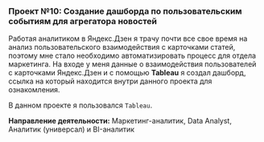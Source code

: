 ### Проект №10: Создание дашборда по пользовательским событиям для агрегатора новостей

Работая аналитиком в Яндекс.Дзен я трачу почти все свое время на анализ пользовательского взаимодействия с карточками статей, поэтому мне стало необходимо автоматизировать процесс для отдела маркетинга. На входе у меня данные о взаимодействия пользователей с карточками Яндекс.Дзен и с помощью **Tableau** я создал дашборд, ссылка на который находится внутри данного проекта для ознакомления.

В данном проекте я пользовался `Tableau`.

**Направление деятельности:** Маркетинг-аналитик, Data Analyst, Аналитик (универсал) и BI-аналитик
